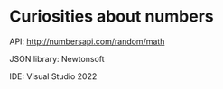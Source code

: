 # Curiosities about numbers

API: http://numbersapi.com/random/math

JSON library: Newtonsoft

IDE: Visual Studio 2022
